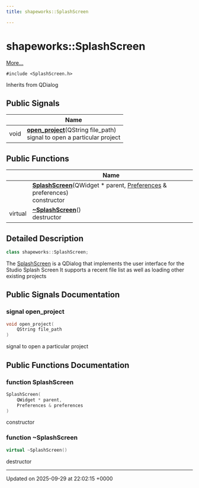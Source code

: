 ```yaml
---
title: shapeworks::SplashScreen

---
```


# shapeworks::SplashScreen



 [More...](#detailed-description)


`#include <SplashScreen.h>`

Inherits from QDialog

## Public Signals

|                | Name           |
| -------------- | -------------- |
| void | **[open_project](../Classes/classshapeworks_1_1SplashScreen.md#signal-open-project)**(QString file_path)<br>signal to open a particular project  |

## Public Functions

|                | Name           |
| -------------- | -------------- |
| | **[SplashScreen](../Classes/classshapeworks_1_1SplashScreen.md#function-splashscreen)**(QWidget * parent, [Preferences](../Classes/classPreferences.md) & preferences)<br>constructor  |
| virtual | **[~SplashScreen](../Classes/classshapeworks_1_1SplashScreen.md#function-~splashscreen)**()<br>destructor  |

## Detailed Description

```cpp
class shapeworks::SplashScreen;
```


The [SplashScreen](../Classes/classshapeworks_1_1SplashScreen.md) is a QDialog that implements the user interface for the Studio Splash Screen It supports a recent file list as well as loading other existing projects 

## Public Signals Documentation

### signal open_project

```cpp
void open_project(
    QString file_path
)
```

signal to open a particular project 

## Public Functions Documentation

### function SplashScreen

```cpp
SplashScreen(
    QWidget * parent,
    Preferences & preferences
)
```

constructor 

### function ~SplashScreen

```cpp
virtual ~SplashScreen()
```

destructor 

-------------------------------

Updated on 2025-09-29 at 22:02:15 +0000